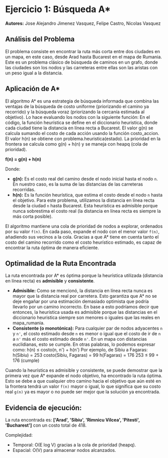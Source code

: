 # Ejercicio 1: Búsqueda A*

**Autores:** Jose Alejandro Jimenez Vasquez, Felipe Castro, Nicolas Vasquez

## Análisis del Problema

El problema consiste en encontrar la ruta más corta entre dos ciudades en un mapa, en este caso, desde Arad hasta Bucarest en el mapa de Rumania. Este es un problema clásico de búsqueda de caminos en un grafo, donde las ciudades son los nodos y las carreteras entre ellas son las aristas con un peso igual a la distancia.

## Aplicación de A*

El algoritmo A* es una estrategia de búsqueda informada que combina las ventajas de la búsqueda de costo uniforme (priorizando el camino ya recorrido) y la búsqueda voraz (priorizando la cercanía estimada al objetivo). Lo hace evaluando los nodos con la siguiente función:
En el código, la función heurística se define en el diccionario heuristica, donde cada ciudad tiene la distancia en línea recta a Bucarest.
El valor g(n) se calcula sumando el costo de cada acción usando la función costo_accion.
El valor h(n) se obtiene con problema.heuristica(estado).
La prioridad en la frontera se calcula como g(n) + h(n) y se maneja con heapq (cola de prioridad).

**f(n) = g(n) + h(n)**

Donde:
- **g(n):** Es el costo real del camino desde el nodo inicial hasta el nodo `n`. En nuestro caso, es la suma de las distancias de las carreteras recorridas.
- **h(n):** Es la función heurística, que estima el costo desde el nodo `n` hasta el objetivo. Para este problema, utilizamos la distancia en línea recta desde la ciudad `n` hasta Bucarest. Esta heurística es admisible porque nunca sobrestima el costo real (la distancia en línea recta es siempre la más corta posible).

El algoritmo mantiene una cola de prioridad de nodos a explorar, ordenados por su valor `f(n)`. En cada paso, expande el nodo con el menor valor `f(n)`, añadiendo sus vecinos a la cola. Gracias a que A* tiene en cuenta tanto el costo del camino recorrido como el costo heurístico estimado, es capaz de encontrar la ruta óptima de manera eficiente.

## Optimalidad de la Ruta Encontrada

La ruta encontrada por A* es óptima porque la heurística utilizada (distancia en línea recta) es **admisible** y **consistente**.

- **Admisible:** Como se mencionó, la distancia en línea recta nunca es mayor que la distancia real por carretera. Esto garantiza que A* no se deje engañar por una estimación demasiado optimista que podría llevarlo por un camino incorrecto. En base a esto podríamos decir que entonces, la heurística usada es admisible porque las distancias en el diccionario heuristica siempre son menores o iguales que las reales en mapa_rumania.
- **Consistente (o monotónica):** Para cualquier par de nodos adyacentes `n` y `n'`, el costo estimado desde `n` es menor o igual que el costo de ir de `n` a `n'` más el costo estimado desde `n'`. En un mapa con distancias euclidianas, esto se cumple.
En otras palabras, lo podemos expresar como: 
h(n) ≤ costo(n, n') + h(n')
Por ejemplo, de Sibiu a Fagaras: 
h(Sibiu) = 253
costo(Sibiu, Fagaras) = 99
h(Fagaras) = 176
253 ≤ 99 + 176  (cumple)

Cuando la heurística es admisible y consistente, se puede demostrar que la primera vez que A* expande el nodo objetivo, ha encontrado la ruta óptima. Esto se debe a que cualquier otro camino hacia el objetivo que aún esté en la frontera tendrá un valor `f(n)` mayor o igual, lo que significa que su costo real `g(n)` ya es mayor o no puede ser mejor que la solución ya encontrada.

## Evidencia de ejecución:
La ruta encontrada es: **['Arad', 'Sibiu', 'Rimnicu Vilcea', 'Pitesti', 'Bucharest']** con un costo total de 418.

Complejidad:
- Temporal: O(E log V) gracias a la cola de prioridad (heapq).
- Espacial: O(V) para almacenar nodos alcanzados.
